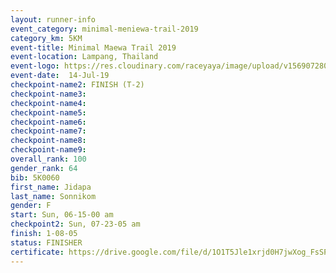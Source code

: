 ```yaml
---
layout: runner-info 
event_category: minimal-meniewa-trail-2019 
category_km: 5KM 
event-title: Minimal Maewa Trail 2019 
event-location: Lampang, Thailand 
event-logo: https://res.cloudinary.com/raceyaya/image/upload/v1569072805/logo/minimal-trail_ktnvsp.jpg 
event-date:  14-Jul-19 
checkpoint-name2: FINISH (T-2) 
checkpoint-name3: 
checkpoint-name4: 
checkpoint-name5: 
checkpoint-name6: 
checkpoint-name7: 
checkpoint-name8: 
checkpoint-name9: 
overall_rank: 100
gender_rank: 64
bib: 5K0060
first_name: Jidapa
last_name: Sonnikom
gender: F
start: Sun, 06-15-00 am
checkpoint2: Sun, 07-23-05 am
finish: 1-08-05
status: FINISHER
certificate: https://drive.google.com/file/d/1O1T5Jle1xrjd0H7jwXog_FsSPJBUQ7D-/view?usp=sharing
---
```

